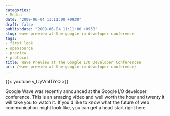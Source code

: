 ```yaml
---
categories:
- Media
date: "2009-06-04 11:11:00 +0930"
draft: false
publishdate: "2009-06-04 11:11:00 +0930"
slug: wave-preview-at-the-google-io-developer-conference
tags:
- first look
- opensource
- preview
- protocol
title: Wave Preview at the Google I/O Developer Conferencee
url: /wave-preview-at-the-google-io-developer-conference/
---
```


{{< youtube v_UyVmITiYQ >}}

Google Wave was recently announced at the Google I/O developer conference. This is an amazing video and well worth the hour and twenty it will take you to watch it. If you'd like to know what the future of web communication might look like, you can get a head start right here.
